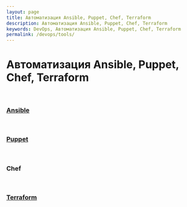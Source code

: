 ```yaml
---
layout: page
title: Автоматизация Ansible, Puppet, Chef, Terraform
description: Автоматизация Ansible, Puppet, Chef, Terraform
keywords: DevOps, Автоматизация Ansible, Puppet, Chef, Terraform
permalink: /devops/tools/
---
```


# Автоматизация Ansible, Puppet, Chef, Terraform

<br/>

### [Ansible](/devops/tools/ansible/)

<br/>

### [Puppet](/devops/tools/puppet/)

<br/>

### Chef

<br/>

### [Terraform](/devops/tools/terraform/)
